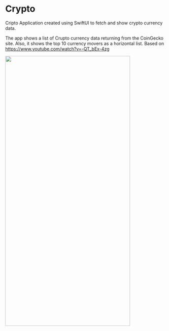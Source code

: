 # Crypto
 
Cripto Application created using SwiftUI to fetch and show crypto currency data.

The app shows a list of Crupto currency data returning from the CoinGecko site. Also, it shows the top 10 currency movers as a horizontal list.
Based on https://www.youtube.com/watch?v=-QT_bEx-4zg

<kbd> <img src="https://github.com/fauadanwar/Crypto/assets/15319661/c1ccfdce-e112-417c-873f-dd0b7e762618"  width="393" height="852"/> </kbd> 
